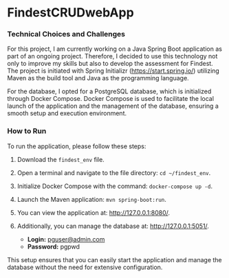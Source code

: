 # FindestCRUDwebApp

### Technical Choices and Challenges

For this project, I am currently working on a Java Spring Boot application as part of an ongoing project. Therefore, I decided to use this technology not only to improve my skills but also to develop the assessment for Findest. The project is initiated with Spring Initializr (https://start.spring.io/) utilizing Maven as the build tool and Java as the programming language.

For the database, I opted for a PostgreSQL database, which is initialized through Docker Compose. Docker Compose is used to facilitate the local launch of the application and the management of the database, ensuring a smooth setup and execution environment.

### How to Run

To run the application, please follow these steps:

1. Download the `findest_env` file.
2. Open a terminal and navigate to the file directory: `cd ~/findest_env`.
3. Initialize Docker Compose with the command: `docker-compose up -d`.
4. Launch the Maven application: `mvn spring-boot:run`.
5. You can view the application at: http://127.0.0.1:8080/.
6. Additionally, you can manage the database at: http://127.0.0.1:5051/.

    - **Login:** pguser@admin.com
    - **Password:** pgpwd

This setup ensures that you can easily start the application and manage the database without the need for extensive configuration.
